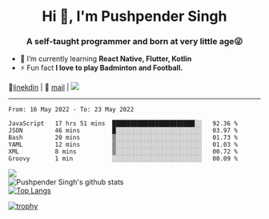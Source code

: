 <h1 align="center">Hi 👋, I'm Pushpender Singh</h1>
<h3 align="center">A self-taught programmer and born at very little age😜</h3>

- 🌱 I’m currently learning **React Native, Flutter, Kotlin**
- ⚡ Fun fact **I love to play Badminton and Football.**

👔[linekdin](https://www.linkedin.com/in/pushpender-singh-240061202/) | 📧 [mail](mailto:pushpendersingh@p2devs.com) | ![](https://komarev.com/ghpvc/?username=pushpender-singh-ap&color=blue)


---

<!--START_SECTION:waka-->

```text
From: 16 May 2022 - To: 23 May 2022

JavaScript   17 hrs 51 mins  ███████████████████████░░   92.36 %
JSON         46 mins         █░░░░░░░░░░░░░░░░░░░░░░░░   03.97 %
Bash         20 mins         ▒░░░░░░░░░░░░░░░░░░░░░░░░   01.73 %
YAML         12 mins         ▒░░░░░░░░░░░░░░░░░░░░░░░░   01.03 %
XML          8 mins          ▒░░░░░░░░░░░░░░░░░░░░░░░░   00.72 %
Groovy       1 min           ░░░░░░░░░░░░░░░░░░░░░░░░░   00.09 %
```

<!--END_SECTION:waka-->

<img align="left" src="https://github-readme-streak-stats.herokuapp.com/?user=pushpender-singh-ap&theme=dark" /></br>
![Pushpender Singh's github stats](https://github-readme-stats.vercel.app/api?username=pushpender-singh-ap&show_icons=true&theme=radical&count_private=true)</br>
[![Top Langs](https://github-readme-stats.vercel.app/api/top-langs/?username=pushpender-singh-ap&theme=radical)](https://github.com/pushpender-singh-ap/github-readme-stats)

[![trophy](https://github-profile-trophy.vercel.app/?username=pushpender-singh-ap&theme=onedark)](https://github.com/pushpender-singh-ap/pushpender-singh-ap)
